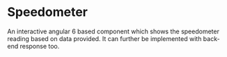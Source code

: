 # Speedometer
 An interactive angular 6 based component which shows the speedometer reading based on data provided. It can further be implemented with back-end response too.
